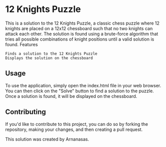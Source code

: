 <h1>12 Knights Puzzle</h1>

This is a solution to the 12 Knights Puzzle, a classic chess puzzle where 12 knights are placed on a 12x12 chessboard such that no two knights can attack each other. The solution is found using a brute-force algorithm that tries all possible combinations of knight positions until a valid solution is found.
Features

    Finds a solution to the 12 Knights Puzzle
    Displays the solution on the chessboard

<h2>Usage</h2>

To use the application, simply open the index.html file in your web browser. You can then click on the "Solve" button to find a solution to the puzzle. Once a solution is found, it will be displayed on the chessboard.

<h2>Contributing</h2>

If you'd like to contribute to this project, you can do so by forking the repository, making your changes, and then creating a pull request.

This solution was created by Arnanasas.
